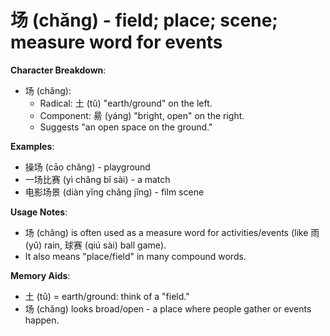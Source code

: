 # **场 (chǎng) - field; place; scene; measure word for events**

**Character Breakdown**:  
- 场 (chǎng):
  - Radical: 土 (tǔ) "earth/ground" on the left.
  - Component: 昜 (yáng) "bright, open" on the right.
  - Suggests "an open space on the ground."

**Examples**:  
- 操场 (cāo chǎng) - playground  
- 一场比赛 (yì chǎng bǐ sài) - a match  
- 电影场景 (diàn yǐng chǎng jǐng) - film scene

**Usage Notes**:  
- 场 (chǎng) is often used as a measure word for activities/events (like 雨 (yǔ) rain, 球赛 (qiú sài) ball game).  
- It also means "place/field" in many compound words.

**Memory Aids**:  
- 土 (tǔ) = earth/ground: think of a "field."  
- 场 (chǎng) looks broad/open - a place where people gather or events happen.